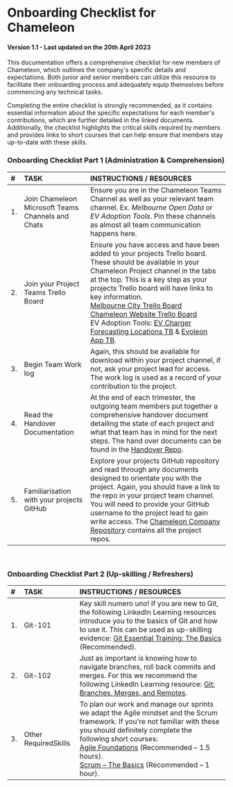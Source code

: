 # ​​Onboarding Checklist for Chameleon​ 

#### Version 1.1 - Last updated on the 20th April 2023

This documentation offers a comprehensive checklist for new members of Chameleon, which outlines the company's specific details and expectations. Both junior and senior members can utilize this resource to facilitate their onboarding process and adequately equip themselves before commencing any technical tasks.

Completing the entire checklist is strongly recommended, as it contains essential information about the specific expectations for each member's contributions, which are further detailed in the linked documents. Additionally, the checklist highlights the critical skills required by members and provides links to short courses that can help ensure that members stay up-to-date with these skills.

### Onboarding Checklist Part 1 (Administration & Comprehension) 
| # |TASK | INSTRUCTIONS / RESOURCES | 
| :--- | :--- | :--- | 
|1.| Join Chameleon Microsoft Teams Channels and Chats | Ensure you are in the Chameleon Teams Channel as well as your relevant team channel. Ex. *Melbourne Open Data* or *EV Adoption Tools*. Pin these channels as almost all team communication happens here. | 
|2.| Join your Project Teams Trello Board | Ensure you have access and have been added to your projects Trello board. These should be available in your Chameleon Project channel in the tabs at the top. This is a key step as your projects Trello board will have links to key information. <br>  [Melbourne City Trello Board](https://trello.com/b/ln6GEN45/melbourne-city) <br> [Chameleon Website Trello Board](https://trello.com/b/wbieC0bc/chameleon-website) <br> EV Adoption Tools: [EV Charger Forecasting Locations TB](https://trello.com/b/v3XH0ISE/evcflo-project) & [Evoleon App TB](https://trello.com/b/t7wDcKR8/evolean-app-project). | 
|3.| Begin Team Work log | Again, this should be available for download within your project channel, if not, ask your project lead for access. The work log is used as a record of your contribution to the project. | 
|4. | Read the Handover Documentation | At the end of each trimester, the outgoing team members put together a comprehensive handover document detailing the state of each project and what that team has in mind for the next steps. The hand over documents can be found in the [Handover Repo](https://github.com/Chameleon-company/Chameleon-Handover-Documents). |
|5.| Familiarisation with your projects GitHub | Explore your projects GitHub repository and read through any documents designed to orientate you with the project. Again, you should have a link to the repo in your project team channel. You will need to provide your GitHub username to the project lead to gain write access. The [Chameleon Company Repository](https://github.com/Chameleon-company) contains all the project repos. | 

<br>

### Onboarding Checklist Part 2 (Up-skilling / Refreshers)
| # |TASK | INSTRUCTIONS / RESOURCES | 
| :--- | :--- | :--- | 
|1.| Git-101 | Key skill numero uno! If you are new to Git, the following LinkedIn Learning resources introduce you to the basics of Git and how to use it. This can be used as up-skilling evidence: [Git Essential Training: The Basics](https://www.linkedin.com/learning/git-essential-training-the-basics/use-git-version-control-software-to-manage-project-code?autoplay=true&resume=false&u=2104084) (Recommended). |  
|2.| Git-102 | Just as important is knowing how to navigate branches, roll back commits and merges. For this we recommend the following LinkedIn Learning resource: [Git: Branches, Merges, and Remotes](https://www.linkedin.com/learning/git-branches-merges-and-remotes/unlock-powerful-code-management-and-collaboration-tools-in-git?autoplay=true&u=2104084). |  
|3.| Other RequiredSkills | To plan our work and manage our sprints we adapt the Agile mindset and the Scrum framework. If you're not familiar with these you should definitely complete the following short courses: <br> [Agile Foundations](https://www.linkedin.com/learning/agile-foundations?u=2104084) (Recommended – 1.5 hours). <br> [Scrum – The Basics](https://www.linkedin.com/learning/scrum-the-basics/practicing-scrum-in-your-work-environment?autoplay=true&resume=false&u=2104084) (Recommended – 1 hour). |  


